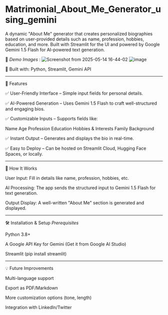 # Matrimonial_About_Me_Generator_using_gemini

A dynamic "About Me" generator that creates personalized biographies based on user-provided details such as name, profession, hobbies, education, and more. Built with Streamlit for the UI and powered by Google Gemini 1.5 Flash for AI-powered text generation.

🔹 *Demo Images* : ![Screenshot from 2025-05-14 16-44-02](https://github.com/user-attachments/assets/660cbe41-64b8-415e-a543-72af2289a92a)
![image](https://github.com/user-attachments/assets/b30c832c-e4f7-4613-b90d-7e643e565ecf)

 
🔹 Built with: Python, Streamlit, Gemini API


*****************************************************************************************************************************


📌 Features

✅ User-Friendly Interface – Simple input fields for personal details.

✅ AI-Powered Generation – Uses Gemini 1.5 Flash to craft well-structured and engaging bios.

✅ Customizable Inputs – Supports fields like:

Name
Age
Profession
Education
Hobbies & Interests
Family Background

✅ Instant Output – Generates and displays the bio in real-time.

✅ Easy to Deploy – Can be hosted on Streamlit Cloud, Hugging Face Spaces, or locally.


*****************************************************************************************************************************


🚀 How It Works

User Input: Fill in details like name, profession, hobbies, etc.

AI Processing: The app sends the structured input to Gemini 1.5 Flash for text generation.

Output Display: A well-written "About Me" section is generated and displayed.


*****************************************************************************************************************************


🛠️ Installation & Setup
*Prerequisites*

Python 3.8+

A Google API Key for Gemini (Get it from Google AI Studio)

Streamlit (pip install streamlit)


*****************************************************************************************************************************


💡 Future Improvements

Multi-language support

Export as PDF/Markdown

More customization options (tone, length)

Integration with LinkedIn/Twitter
